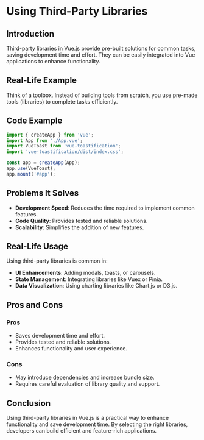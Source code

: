 # Using Third-Party Libraries

## Introduction
Third-party libraries in Vue.js provide pre-built solutions for common tasks, saving development time and effort. They can be easily integrated into Vue applications to enhance functionality.

## Real-Life Example
Think of a toolbox. Instead of building tools from scratch, you use pre-made tools (libraries) to complete tasks efficiently.

## Code Example
```javascript
import { createApp } from 'vue';
import App from './App.vue';
import VueToast from 'vue-toastification';
import 'vue-toastification/dist/index.css';

const app = createApp(App);
app.use(VueToast);
app.mount('#app');
```

## Problems It Solves
- **Development Speed**: Reduces the time required to implement common features.
- **Code Quality**: Provides tested and reliable solutions.
- **Scalability**: Simplifies the addition of new features.

## Real-Life Usage
Using third-party libraries is common in:
- **UI Enhancements**: Adding modals, toasts, or carousels.
- **State Management**: Integrating libraries like Vuex or Pinia.
- **Data Visualization**: Using charting libraries like Chart.js or D3.js.

## Pros and Cons
### Pros
- Saves development time and effort.
- Provides tested and reliable solutions.
- Enhances functionality and user experience.

### Cons
- May introduce dependencies and increase bundle size.
- Requires careful evaluation of library quality and support.

## Conclusion
Using third-party libraries in Vue.js is a practical way to enhance functionality and save development time. By selecting the right libraries, developers can build efficient and feature-rich applications.
